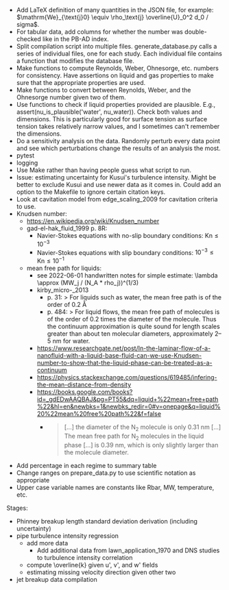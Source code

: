- Add LaTeX definition of many quantities in the JSON file, for example: $\mathrm{We}_{\text{j}0} \equiv \rho_\text{j} \overline{U}_0^2 d_0 / sigma$.
- For tabular data, add columns for whether the number was double-checked like in the PB-AD index.
- Split compilation script into multiple files. generate_database.py calls a series of individual files, one for each study. Each individual file contains a function that modifies the database file.
- Make functions to compute Reynolds, Weber, Ohnesorge, etc. numbers for consistency. Have assertions on liquid and gas properties to make sure that the appropriate properties are used.
- Make functions to convert between Reynolds, Weber, and the Ohnesorge number given two of them.
- Use functions to check if liquid properties provided are plausible. E.g., assert(nu_is_plausible('water', nu_water)). Check both values and dimensions. This is particularly good for surface tension as surface tension takes relatively narrow values, and I sometimes can't remember the dimensions.
- Do a sensitivity analysis on the data. Randomly perturb every data point and see which perturbations change the results of an analysis the most.
- pytest
- logging
- Use Make rather than having people guess what script to run.
- Issue: estimating uncertainty for Kusui's turbulence intensity. Might be better to exclude Kusui and use newer data as it comes in. Could add an option to the Makefile to ignore certain citation keys.
- Look at cavitation model from edge_scaling_2009 for cavitation criteria to use.
- Knudsen number:
    - <https://en.wikipedia.org/wiki/Knudsen_number>
    - gad-el-hak_fluid_1999 p. 8R:
        - Navier-Stokes equations with no-slip boundary conditions: $\mathrm{Kn} \leq 10^{-3}$
        - Navier-Stokes equations with slip boundary conditions: $10^{-3} \leq \mathrm{Kn} \leq 10^{-1}$
    - mean free path for liquids:
        - see 2022-06-01 handwritten notes for simple estimate: \lambda \approx (MW_j / (N_A * rho_j))^(1/3)
        - kirby_micro-_2013
            - p. 31: > For liquids such as water, the mean free path is of the order of 0.2 Å
            - p. 484: > For liquid flows, the mean free path of molecules is of the order of 0.2 times the diameter of the molecule. Thus the continuum approximation is quite sound for length scales greater than about ten molecular diameters, approximately 2–5 nm for water.
        - <https://www.researchgate.net/post/In-the-laminar-flow-of-a-nanofluid-with-a-liquid-base-fluid-can-we-use-Knudsen-number-to-show-that-the-liquid-phase-can-be-treated-as-a-continuum>
        - <https://physics.stackexchange.com/questions/619485/infering-the-mean-distance-from-density>
        - <https://books.google.com/books?id=_gdEDwAAQBAJ&pg=PT55&dq=liquid+%22mean+free+path%22&hl=en&newbks=1&newbks_redir=0#v=onepage&q=liquid%20%22mean%20free%20path%22&f=false>
            - > [...] the diameter of the N$_2$ molecule is only 0.31 nm [...] The mean free path for N$_2$ molecules in the liquid phase [...] is 0.39 nm, which is only slightly larger than the molecule diameter.
- Add percentage in each regime to summary table
- Change ranges on prepare_data.py to use scientific notation as appropriate
- Upper case variable names are constants like Rbar, MW, temperature, etc.

Stages:

- Phinney breakup length standard deviation derivation (including uncertainty)
- pipe turbulence intensity regression
    - add more data
        - Add additional data from lawn_application_1970 and DNS studies to turbulence intensity correlation
    - compute \overline{k} given u', v', and w' fields
    - estimating missing velocity direction given other two
- jet breakup data compilation
